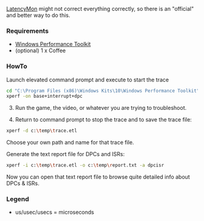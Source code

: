 [LatencyMon](http://www.resplendence.com/latencymon) might not correct everything correctly, so there is an "official" and better way to do this.


### Requirements

* [Windows Performance Toolkit](https://docs.microsoft.com/en-us/windows-hardware/get-started/adk-install)
* (optional) 1 x Coffee


### HowTo

Launch elevated command prompt and execute to start the trace

```bash
cd "C:\Program Files (x86)\Windows Kits\10\Windows Performance Toolkit"
xperf -on base+interrupt+dpc
```

3. Run the game, the video, or whatever you are trying to troubleshoot.

4. Return to command prompt to stop the trace and to save the trace file:

```bash
xperf -d c:\temp\trace.etl
```

Choose your own path and name for that trace file.

Generate the text report file for DPCs and ISRs:

```bash
xperf -i c:\temp\trace.etl -o c:\temp\report.txt -a dpcisr
```

Now you can open that text report file to browse quite detailed info about DPCs & ISRs.


### Legend

* us/usec/usecs = microseconds
